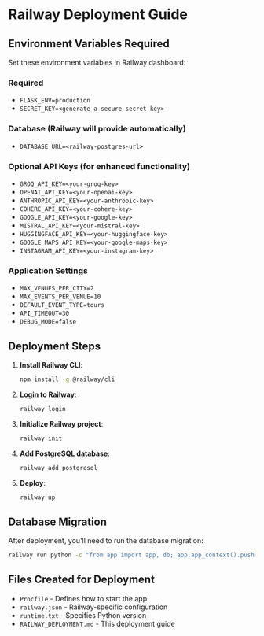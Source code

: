 # Railway Deployment Guide

## Environment Variables Required

Set these environment variables in Railway dashboard:

### Required
- `FLASK_ENV=production`
- `SECRET_KEY=<generate-a-secure-secret-key>`

### Database (Railway will provide automatically)
- `DATABASE_URL=<railway-postgres-url>`

### Optional API Keys (for enhanced functionality)
- `GROQ_API_KEY=<your-groq-key>`
- `OPENAI_API_KEY=<your-openai-key>`
- `ANTHROPIC_API_KEY=<your-anthropic-key>`
- `COHERE_API_KEY=<your-cohere-key>`
- `GOOGLE_API_KEY=<your-google-key>`
- `MISTRAL_API_KEY=<your-mistral-key>`
- `HUGGINGFACE_API_KEY=<your-huggingface-key>`
- `GOOGLE_MAPS_API_KEY=<your-google-maps-key>`
- `INSTAGRAM_API_KEY=<your-instagram-key>`

### Application Settings
- `MAX_VENUES_PER_CITY=2`
- `MAX_EVENTS_PER_VENUE=10`
- `DEFAULT_EVENT_TYPE=tours`
- `API_TIMEOUT=30`
- `DEBUG_MODE=false`

## Deployment Steps

1. **Install Railway CLI**:
   ```bash
   npm install -g @railway/cli
   ```

2. **Login to Railway**:
   ```bash
   railway login
   ```

3. **Initialize Railway project**:
   ```bash
   railway init
   ```

4. **Add PostgreSQL database**:
   ```bash
   railway add postgresql
   ```

5. **Deploy**:
   ```bash
   railway up
   ```

## Database Migration

After deployment, you'll need to run the database migration:

```bash
railway run python -c "from app import app, db; app.app_context().push(); db.create_all()"
```

## Files Created for Deployment

- `Procfile` - Defines how to start the app
- `railway.json` - Railway-specific configuration
- `runtime.txt` - Specifies Python version
- `RAILWAY_DEPLOYMENT.md` - This deployment guide
